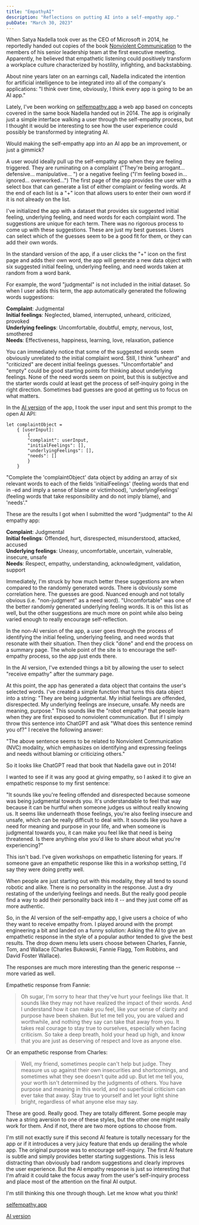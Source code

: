 ```yaml
---
title: "EmpathyAI"
description: "Reflections on putting AI into a self-empathy app."
pubDate: "March 30, 2023"
---
```


When Satya Nadella took over as the CEO of Microsoft in 2014, he reportedly handed out copies of the book [Nonviolent Communication](https://www.nonviolentcommunication.com/) to the members of his senior leadership team at the first executive meeting. Apparently, he believed that empathetic listening could positively transform a workplace culture characterized by hostility, infighting, and backstabbing.

About nine years later on an earnings call, Nadella indicated the intention for artificial intelligence to be integrated into all of the company's applications: "I think over time, obviously, I think every app is going to be an AI app."

Lately, I've been working on [selfempathy.app](www.selfempathy.app) a web app based on concepts covered in the same book Nadella handed out in 2014. The app is originally just a simple interface walking a user through the self-empathy process, but I thought it would be interesting to see how the user experience could possibly be transformed by integrating AI.

Would making the self-empathy app into an AI app be an improvement, or just a gimmick?

A user would ideally pull up the self-empathy app when they are feeling triggered. They are ruminating on a complaint ("They're being arrogant... defensive... manipulative... ") or a negative feeling ("I'm feeling boxed in... ignored... overworked...") The first page of the app provides the user with a select box that can generate a list of either complaint or feeling words. At the end of each list is a "+" icon that allows users to enter their own word if it is not already on the list.

I've initialized the app with a dataset that provides six suggested initial feeling, underlying feeling, and need words for each complaint word. The suggestions are unique for each term. There was no rigorous process to come up with these suggestions. These are just my best guesses. Users can select which of the guesses seem to be a good fit for them, or they can add their own words.

In the standard version of the app, if a user clicks the "+" icon on the first page and adds their own word, the app will generate a new data object with six suggested initial feeling, underlying feeling, and need words taken at random from a word bank.

For example, the word "judgmental" is not included in the initial dataset. So when I user adds this term, the app automatically generated the following words suggestions:

**Complaint**: Judgmental<br>
**Initial feelings**: Neglected, blamed, interrupted, unheard, criticized, provoked<br>
**Underlying feelings**: Uncomfortable, doubtful, empty, nervous, lost, smothered<br>
**Needs**: Effectiveness, happiness, learning, love, relaxation, patience<br>

You can immediately notice that some of the suggested words seem obviously unrelated to the initial complaint word. Still, I think "unheard" and "criticized" are decent initial feelings guesses. "Uncomfortable" and "empty" could be good starting points for thinking about underlying feelings. None of the need words seem on point, but this is subjective and the starter words could at least get the process of self-inquiry going in the right direction. Sometimes bad guesses are good at getting us to focus on what matters.

In the [AI version](https://exquisite-elf-d2dceb.netlify.app/) of the app, I took the user input and sent this prompt to the open AI API:

```
let complaintObject =
    { [userInput]:
        {
        "complaint": userInput,
        "initialFeelings": [],
        "underlyingFeelings": [],
        "needs": []
        }
    }
```

"Complete the 'complaintObject' data object by adding an array of six relevant words to each of the fields 'initialFeelings' (feeling words that end in -ed and imply a sense of blame or victimhood), 'underlyingFeelings' (feeling words that take responsibility and do not imply blame), and 'needs'."

These are the results I got when I submitted the word "judgmental" to the AI empathy app:

**Complaint**: Judgmental<br>
**Initial feelings**: Offended, hurt, disrespected, misunderstood, attacked, accused<br>
**Underlying feelings**: Uneasy, uncomfortable, uncertain, vulnerable, insecure, unsafe<br>
**Needs**: Respect, empathy, understanding, acknowledgment, validation, support<br>

Immediately, I'm struck by how much better these suggestions are when compared to the randomly generated words. There is obviously some correlation here. The guesses are good. Nuanced enough and not totally obvious (i.e. "non-judgment" as a need word). "Uncomfortable" was one of the better randomly generated underlying feeling words. It is on this list as well, but the other suggestions are much more on point while also being varied enough to really encourage self-reflection.

In the non-AI version of the app, a user goes through the process of identifying the initial feeling, underlying feeling, and need words that resonate with their situation. Then they click "done" and end the process on a summary page. The whole point of the site is to encourage the self-empathy process, so the app just ends there.

In the AI version, I've extended things a bit by allowing the user to select "receive empathy" after the summary page.

At this point, the app has generated a data object that contains the user's selected words. I've created a simple function that turns this data object into a string: "They are being judgmental. My initial feelings are offended, disrespected. My underlying feelings are insecure, unsafe. My needs are meaning, purpose." This sounds like the "robot empathy" that people learn when they are first exposed to nonviolent communication. But if I simply throw this sentence into ChatGPT and ask "What does this sentence remind you of?" I receive the following answer:

"The above sentence seems to be related to Nonviolent Communication (NVC) modality, which emphasizes on identifying and expressing feelings and needs without blaming or criticizing others."

So it looks like ChatGPT read that book that Nadella gave out in 2014!

I wanted to see if it was any good at giving empathy, so I asked it to give an empathetic response to my first sentence:

"It sounds like you're feeling offended and disrespected because someone was being judgmental towards you. It's understandable to feel that way because it can be hurtful when someone judges us without really knowing us. It seems like underneath those feelings, you're also feeling insecure and unsafe, which can be really difficult to deal with. It sounds like you have a need for meaning and purpose in your life, and when someone is judgmental towards you, it can make you feel like that need is being threatened. Is there anything else you'd like to share about what you're experiencing?"

This isn't bad. I've given workshops on empathetic listening for years. If someone gave an empathetic response like this in a workshop setting, I'd say they were doing pretty well.

When people are just starting out with this modality, they all tend to sound robotic and alike. There is no personality in the response. Just a dry restating of the underlying feelings and needs. But the really good people find a way to add their personality back into it -- and they just come off as more authentic.

So, in the AI version of the self-empathy app, I give users a choice of who they want to receive empathy from. I played around with the prompt engineering a bit and landed on a funny solution: Asking the AI to give an empathetic response in the style of a popular author tended to give the best results. The drop down menu lets users choose between Charles, Fannie, Tom, and Wallace (Charles Bukowski, Fannie Flagg, Tom Robbins, and David Foster Wallace).

The responses are much more interesting than the generic response -- more varied as well.

Empathetic response from Fannie:

> Oh sugar, I'm sorry to hear that they've hurt your feelings like that.
> It sounds like they may not have realized the impact of their words.
> And I understand how it can make you feel, like your sense of clarity and purpose have been shaken.
> But let me tell you, you are valued and worthwhile, and nothing they say can take that away from you.
> It takes real courage to stay true to ourselves, especially when facing criticism.
> So take a deep breath, hold your head up high, and know that you are just as deserving of respect and love as anyone else.

Or an empathetic response from Charles:

> Well, my friend, sometimes people can't help but judge.
> They measure us up against their own insecurities and shortcomings, and sometimes what they see doesn't quite add up.
> But let me tell you, your worth isn't determined by the judgments of others.
> You have purpose and meaning in this world, and no superficial criticism can ever take that away.
> Stay true to yourself and let your light shine bright, regardless of what anyone else may say.

These are good. Really good. They are totally different. Some people may have a string aversion to one of these styles, but the other one might really work for them. And if not, there are two more options to choose from.

I'm still not exactly sure if this second AI feature is totally necessary for the app or if it introduces a very juicy feature that ends up derailing the whole app. The original purpose was to encourage self-inquiry. The first AI feature is subtle and simply provides better starting suggestions. This is less distracting than obviously bad random suggestions and clearly improves the user experience. But the AI empathy response is just so interesting that I'm afraid it could take the focus away from the user's self-inquiry process and place most of the attention on the final AI output.

I'm still thinking this one through though. Let me know what you think!

[selfempathy.app](www.selfempathy.app)

[AI version](https://exquisite-elf-d2dceb.netlify.app/)
